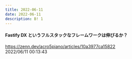 ```yaml
---
title: 2022-06-11
date: 2022-06-11
description: B! 1
---
```


#### Fastify DX というフルスタックなフレームワークは伸びるか？
https://zenn.dev/acro5piano/articles/10a3977ca15822<br>
2022/06/11 00:13:43<br>


